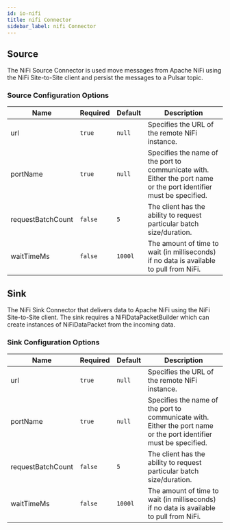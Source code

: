 ```yaml
---
id: io-nifi
title: nifi Connector
sidebar_label: nifi Connector
---
```


## Source

The NiFi Source Connector is used move messages from Apache NiFi using the NiFi Site-to-Site client and persist the messages to a Pulsar topic.

### Source Configuration Options

| Name | Required | Default | Description |
|------|----------|---------|-------------|
| url | `true` | `null` | Specifies the URL of the remote NiFi instance. |
| portName | `true` | `null` | Specifies the name of the port to communicate with. Either the port name or the port identifier must be specified. |
| requestBatchCount | `false` | `5` | The client has the ability to request particular batch size/duration. |
| waitTimeMs | `false` | `1000l` | The amount of time to wait (in milliseconds) if no data is available to pull from NiFi. | 

## Sink

The NiFi Sink Connector that delivers data to Apache NiFi using the NiFi Site-to-Site client. The sink requires a NiFiDataPacketBuilder which can create instances of NiFiDataPacket from the incoming data.

### Sink Configuration Options

| Name | Required | Default | Description |
|------|----------|---------|-------------|
| url | `true` | `null` | Specifies the URL of the remote NiFi instance. |
| portName | `true` | `null` | Specifies the name of the port to communicate with. Either the port name or the port identifier must be specified. |
| requestBatchCount | `false` | `5` | The client has the ability to request particular batch size/duration. |
| waitTimeMs | `false` | `1000l` | The amount of time to wait (in milliseconds) if no data is available to pull from NiFi. | 
